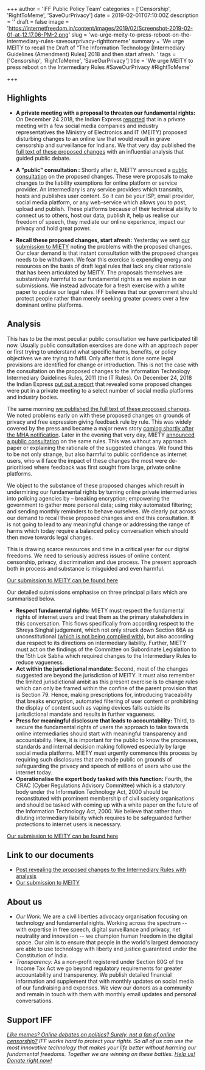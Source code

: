 +++
author = 'IFF Public Policy Team'
categories = ['Censorship', 'RightToMeme', 'SaveOurPrivacy']
date = 2019-02-01T07:10:00Z
description = ''
draft = false
image = 'https://internetfreedom.in/content/images/2019/02/Screenshot-2019-02-01-at-12.17.06-PM-2.png'
slug = 'we-urge-meity-to-press-reboot-on-the-intermediary-rules-saveourprivacy-righttomeme'
summary = 'We urge MEITY to recall the Draft of “The Information Technology [Intermediary Guidelines (Amendment) Rules] 2018 and then start afresh. '
tags = ['Censorship', 'RightToMeme', 'SaveOurPrivacy']
title = 'We urge MEITY to press reboot on the Intermediary Rules #SaveOurPrivacy #RightToMeme'

+++


## Highlights

* **A private meeting with a proposal to threaten our fundamental rights:** On December 24 2018, the Indian Express [reported](https://indianexpress.com/article/india/it-act-amendments-data-privacy-freedom-of-speech-fb-twitter-5506572/) that in a private meeting with a few social media companies and industry representatives the Ministry of Electronics and IT (MEITY) proposed disturbing changes to an online law that would result in grave censorship and surveillance for Indians. We that very day published the [full text of these proposed changes](https://internetfreedom.in/india-must-resist-the-lure-of-the-chinese-model-of-surveillance-and-censorship-intermediaryrules-righttomeme-saveourprivacy/) with an influential analysis that guided public debate.



* **A "public" consultation :** Shortly after it, MEITY announced a [public consultation](http://meity.gov.in/content/comments-suggestions-invited-draft-%E2%80%9C-information-technology-intermediary-guidelines) on the proposed changes. These were proposals to make changes to the liability exemptions for online platform or service provider. An intermediary is any service providers which transmits, hosts and publishes user content. So it can be your ISP, email provider, social media platform, or any web-service which allows you to post, upload and publish. These platforms because of their technical ability to connect us to others, host our data, publish it, help us realise our freedom of speech, they mediate our online experience, impact our privacy and hold great power.



* **Recall these proposed changes, start afresh:** Yesterday we sent [our submission to MIETY](https://drive.google.com/file/d/1pDQt1M81spH66kv0CHcUk8P9U_Dp9_oc/view?usp=sharing) noting the problems with the proposed changes. Our clear demand is that instant consultation with the proposed changes needs to be withdrawn. We fear this exercise is expending energy and resources on the basis of draft legal rules that lack any clear rationale that has been articulated by MEITY. The proposals themselves are substantively harmful to our fundamental rights as we explain in our submissions. We instead advocate for a fresh exercise with a white paper to update our legal rules. IFF believes that our government should protect people rather than merely seeking greater powers over a few dominant online platforms.

## Analysis

This has to be the most peculiar public consultation we have participated till now. Usually public consultation exercises are done with an approach paper or first trying to understand what specific harms, benefits, or policy objectives we are trying to fulfil. Only after that is done some legal provisions are identified for change or introduction. This is not the case with the consultation on the proposed changes to the Information Technology Intermediary Guidelines Rules, 2011 (the IT Rules). On December 24, 2018 the Indian Express [put out a report](https://indianexpress.com/article/india/it-act-amendments-data-privacy-freedom-of-speech-fb-twitter-5506572/) that revealed some proposed changes were put in a private meeting to a select number of social media platforms and industry bodies.

The same morning [we published the full text of these proposed changes](https://internetfreedom.in/india-must-resist-the-lure-of-the-chinese-model-of-surveillance-and-censorship-intermediaryrules-righttomeme-saveourprivacy/). We noted problems early on with these proposed changes on grounds of privacy and free expression giving feedback rule by rule. This was widely covered by the press and became a major news story [coming shortly after the MHA notification](https://internetfreedom.in/the-ministry-of-home-affairs-delegates-snooping-decryption-hacking-powers-abrogates-responsibility-and-undermine-privacy/). Later in the evening that very day, MIETY [announced a public consultation](http://meity.gov.in/content/comments-suggestions-invited-draft-%E2%80%9C-information-technology-intermediary-guidelines) on the same rules. This was without any approach paper or explaining the rationale of the suggested changes. We found this to be not only strange, but also harmful to public confidence as internet users, who will face the impact of these changes the most were de-prioritised where feedback was first sought from large, private online platforms.

We object to the substance of these proposed changes which result in undermining our fundamental rights by turning online private intermediaries into policing agencies by – breaking encryption; empowering the government to gather more personal data; using risky automated filtering; and sending monthly reminders to behave ourselves. We clearly put across our demand to recall these proposed changes and end this consultation. It is not going to lead to any meaningful change or addressing the range of harms which today require a balanced policy conversation which should then move towards legal changes.

This is drawing scarce resources and time in a critical year for our digital freedoms. We need to seriously address issues of online content censorship, privacy, discrimination and due process. The present approach both in process and substance is misguided and even harmful.

[Our submission to MEITY can be found here](https://drive.google.com/open?id=1pDQt1M81spH66kv0CHcUk8P9U_Dp9_oc)

Our detailed submissions emphasise on three principal pillars which are summarised below.

* **Respect fundamental rights:** MIETY must respect the fundamental rights of internet users and treat them as the primary stakeholders in this conversation. This flows specifically from according respect to the Shreya Singhal judgement, which not only struck down Section 66A as unconstitutional ([which is not being complied with](https://internetfreedom.in/iffs-supports-seeking-a-stop-to-66a-cases-righttomeme-section66a/)), but also according due respect to its directions on intermediary liability. Further, MIETY must act on the findings of the Committee on Subordinate Legislation to the 15th Lok Sabha which required changes to the Intermediary Rules to reduce vagueness.
* **Act within the jurisdictional mandate:** Second, most of the changes suggested are beyond the jurisdiction of MEITY. It must also remember the limited jurisdictional ambit as this present exercise is to change rules which can only be framed within the confine of the parent provision that is Section 79. Hence, making prescriptions for, introducing traceability that breaks encryption, automated filtering of user content or prohibiting the display of content such as vaping devices falls outside its jurisdictional mandate and results in further vagueness.
* **Press for meaningful disclosure that leads to accountability:** Third, to secure the fundamental rights of users the approach to take towards online intermediaries should start with meaningful transparency and accountability. Here, it is important for the public to know the processes, standards and internal decision making followed especially by large social media platforms. MIETY must urgently commence this process by requiring such disclosures that are made public on grounds of safeguarding the privacy and speech of millions of users who use the internet today.
* **Operationalise the expert body tasked with this function:** Fourth, the CRAC (Cyber Regulations Advisory Committee) which is a statutory body under the Information Technology Act, 2000 should be reconstituted with prominent membership of civil society organisations and should be tasked with coming up with a white paper on the future of the Information Technology Act, 2000. We believe that rather than diluting intermediary liability which requires to be safeguarded further protections to internet users is necessary.

[Our submission to MEITY can be found here](https://drive.google.com/open?id=1pDQt1M81spH66kv0CHcUk8P9U_Dp9_oc)

## Link to our documents

* [Post revealing the proposed changes to the Intermediary Rules with analysis](https://internetfreedom.in/india-must-resist-the-lure-of-the-chinese-model-of-surveillance-and-censorship-intermediaryrules-righttomeme-saveourprivacy/)
* [Our submission to MEITY](https://drive.google.com/open?id=1pDQt1M81spH66kv0CHcUk8P9U_Dp9_oc)

## **About us**

* _Our Work:_ We are a civil liberties advocacy organisation focusing on technology and fundamental rights. Working across the spectrum -- with expertise in free speech, digital surveillance and privacy, net neutrality and innovation -- we champion human freedom in the digital space. Our aim is to ensure that people in the world's largest democracy are able to use technology with liberty and justice guaranteed under the Constitution of India.
* _Transparency:_ As a non-profit registered under Section 80G of the Income Tax Act we go beyond regulatory requirements for greater accountability and transparency. We publish detailed financial information and supplement that with monthly updates on social media of our fundraising and expenses. We view our donors as a community and remain in touch with them with monthly email updates and personal conversations.

## Support IFF

_[Like memes? Online debates on politics? Surely, not a fan of online censorship?](https://internetfreedom.in/donate/) IFF works hard to protect your rights. So all of us can use the most innovative technology that makes your life better without harming our fundamental freedoms. Together we are winning on these battles. [Help us! Donate right now!](https://internetfreedom.in/donate/)_




